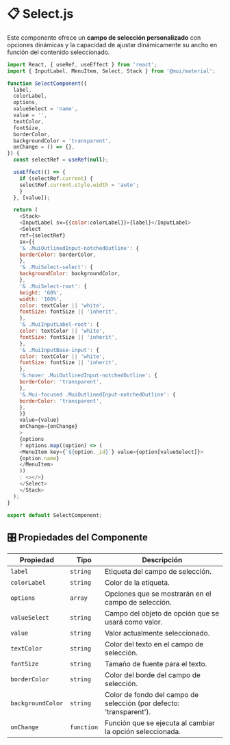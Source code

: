 # 📋 Select.js

Este componente ofrece un **campo de selección personalizado** con opciones dinámicas y la capacidad de ajustar dinámicamente su ancho en función del contenido seleccionado.

```js
import React, { useRef, useEffect } from 'react';
import { InputLabel, MenuItem, Select, Stack } from '@mui/material';

function SelectComponent({
  label,
  colorLabel,
  options,
  valueSelect = 'name',
  value = '',
  textColor,
  fontSize,
  borderColor,
  backgroundColor = 'transparent', 
  onChange = () => {},
}) {
  const selectRef = useRef(null);

  useEffect(() => {
    if (selectRef.current) {
    selectRef.current.style.width = 'auto';
    }
  }, [value]);

  return (
    <Stack>
    <InputLabel sx={{color:colorLabel}}>{label}</InputLabel>
    <Select
    ref={selectRef}
    sx={{
    '& .MuiOutlinedInput-notchedOutline': {
    borderColor: borderColor,
    },
    '& .MuiSelect-select': {
    backgroundColor: backgroundColor,
    },
    '& .MuiSelect-root': {
    height: '60%',
    width: '100%',
    color: textColor || 'white',
    fontSize: fontSize || 'inherit',
    },
    '& .MuiInputLabel-root': {
    color: textColor || 'white',
    fontSize: fontSize || 'inherit',
    },
    '& .MuiInputBase-input': {
    color: textColor || 'white',
    fontSize: fontSize || 'inherit',
    },
    '&:hover .MuiOutlinedInput-notchedOutline': {
    borderColor: 'transparent',
    },
    '&.Mui-focused .MuiOutlinedInput-notchedOutline': {
    borderColor: 'transparent',
    },
    }}
    value={value}
    onChange={onChange}
    >
    {options
    ? options.map((option) => (
    <MenuItem key={`${option._id}`} value={option[valueSelect]}>
    {option.name}
    </MenuItem>
    ))
    : <></>}
    </Select>
    </Stack>
  );
}

export default SelectComponent;
```

## 🎛️ Propiedades del Componente

| Propiedad        | Tipo        | Descripción                                                  |
|------------------|-------------|--------------------------------------------------------------|
| `label`          | `string`    | Etiqueta del campo de selección.                             |
| `colorLabel`     | `string`    | Color de la etiqueta.                                       |
| `options`        | `array`     | Opciones que se mostrarán en el campo de selección.        |
| `valueSelect`    | `string`    | Campo del objeto de opción que se usará como valor.        |
| `value`          | `string`    | Valor actualmente seleccionado.                             |
| `textColor`      | `string`    | Color del texto en el campo de selección.                  |
| `fontSize`       | `string`    | Tamaño de fuente para el texto.                            |
| `borderColor`    | `string`    | Color del borde del campo de selección.                    |
| `backgroundColor`| `string`    | Color de fondo del campo de selección (por defecto: 'transparent'). |
| `onChange`       | `function`  | Función que se ejecuta al cambiar la opción seleccionada.  |
